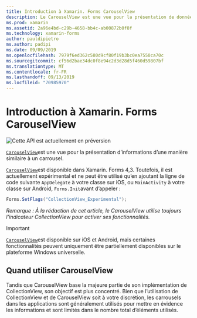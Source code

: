 ```yaml
---
title: Introduction à Xamarin. Forms CarouselView
description: Le CarouselView est une vue pour la présentation de données dans une mise en page de type carrousel.
ms.prod: xamarin
ms.assetid: 2a96e4bd-c29b-4658-bb4c-ab00872b0f8f
ms.technology: xamarin-forms
author: pauldipietro
ms.author: padipi
ms.date: 09/09/2019
ms.openlocfilehash: 7979f6ed362c580d9cf80f19b3bc0ea7550ca70c
ms.sourcegitcommit: cf56d2bae34dc0f8e94c2d3d28d5f460d59807bf
ms.translationtype: MT
ms.contentlocale: fr-FR
ms.lasthandoff: 09/13/2019
ms.locfileid: "70985970"
---
```

# <a name="xamarinforms-carouselview-introduction"></a>Introduction à Xamarin. Forms CarouselView

![](~/media/shared/preview.png "Cette API est actuellement en préversion")

[`CarouselView`](xref:Xamarin.Forms.CarouselView)est une vue pour la présentation d’informations d’une manière similaire à un carrousel.

[`CarouselView`](xref:Xamarin.Forms.CarouselView)est disponible dans Xamarin. Forms 4,3. Toutefois, il est actuellement expérimental et ne peut être utilisé qu’en ajoutant la ligne de code suivante `AppDelegate` à votre classe sur iOS, ou `MainActivity` à votre classe sur Android, `Forms.Init`avant d’appeler :

```csharp
Forms.SetFlags("CollectionView_Experimental");
```

_Remarque : À la rédaction de cet article, le CarouselView utilise toujours l’indicateur CollectionView pour activer ses fonctionnalités._

> [!IMPORTANT]
> [`CarouselView`](xref:Xamarin.Forms.CarouselView)est disponible sur iOS et Android, mais certaines fonctionnalités peuvent uniquement être partiellement disponibles sur le plateforme Windows universelle.

## <a name="when-to-use-carouselview"></a>Quand utiliser CarouselView

Tandis que CarouselView base la majeure partie de son implémentation de CollectionView, son objectif est plus concentré. Bien que l’utilisation de CollectionView et de CarouselView soit à votre discrétion, les carrousels dans les applications sont généralement utilisés pour mettre en évidence les informations et sont limités dans le nombre total d’éléments utilisés.
